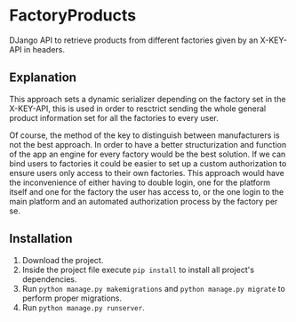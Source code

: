 # FactoryProducts
DJango API to retrieve products from different factories given by an X-KEY-API in headers.

## Explanation
This approach sets a dynamic serializer depending on the factory set in the X-KEY-API, this is used in order to resctrict sending the whole general product information set for all the factories to every user.

Of course, the method of the key to distinguish between manufacturers is not the best approach. In order to have a better structurization and function of the app an engine for every factory would be the best solution. If we can bind users to factories it could be easier to set up a custom authorization to ensure users only access to their own factories. This approach would have the inconvenience of either having to double login, one for the platform itself and one for the factory the user has access to, or the one login to the main platform and an automated authorization process by the factory per se.

## Installation

1. Download the project.
2. Inside the project file execute `pip install` to install all project's dependencies.
3. Run `python manage.py makemigrations` and `python manage.py migrate` to perform proper migrations.
4. Run `python manage.py runserver`.
